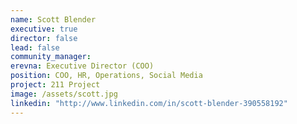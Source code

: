 ```yaml
---
name: Scott Blender
executive: true
director: false
lead: false
community_manager:  
erevna: Executive Director (COO) 
position: COO, HR, Operations, Social Media
project: 211 Project
image: /assets/scott.jpg
linkedin: "http://www.linkedin.com/in/scott-blender-390558192"
---
```


